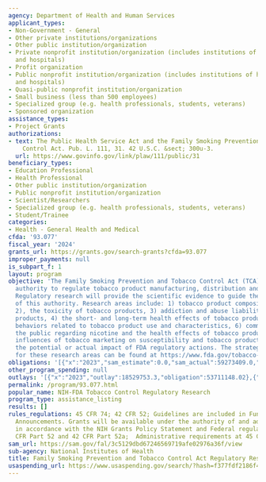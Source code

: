 ```yaml
---
agency: Department of Health and Human Services
applicant_types:
- Non-Government - General
- Other private institutions/organizations
- Other public institution/organization
- Private nonprofit institution/organization (includes institutions of higher education
  and hospitals)
- Profit organization
- Public nonprofit institution/organization (includes institutions of higher education
  and hospitals)
- Quasi-public nonprofit institution/organization
- Small business (less than 500 employees)
- Specialized group (e.g. health professionals, students, veterans)
- Sponsored organization
assistance_types:
- Project Grants
authorizations:
- text: The Public Health Service Act and the Family Smoking Prevention and Tobacco
    Control Act. Pub. L. 111, 31. 42 U.S.C. &sect; 300u-3.
  url: https://www.govinfo.gov/link/plaw/111/public/31
beneficiary_types:
- Education Professional
- Health Professional
- Other public institution/organization
- Public nonprofit institution/organization
- Scientist/Researchers
- Specialized group (e.g. health professionals, students, veterans)
- Student/Trainee
categories:
- Health - General Health and Medical
cfda: '93.077'
fiscal_year: '2024'
grants_url: https://grants.gov/search-grants?cfda=93.077
improper_payments: null
is_subpart_f: 1
layout: program
objective: 'The Family Smoking Prevention and Tobacco Control Act (TCA) provides the
  authority to regulate tobacco product manufacturing, distribution and marketing.
  Regulatory research will provide the scientific evidence to guide the implementation
  of this authority. Research areas include: 1) tobacco product composition and design
  2), the toxicity of tobacco products, 3) addiction and abuse liability of tobacco
  products, 4) the short- and long-term health effects of tobacco products, 5) people’s
  behaviors related to tobacco product use and characteristics, 6) communicating to
  the public regarding nicotine and the health effects of tobacco products, 7) the
  influences of tobacco marketing on susceptibility and tobacco product use, and 8)
  the potential or actual impact of FDA regulatory actions. The strategic priorities
  for these research areas can be found at https://www.fda.gov/tobacco-products/research/research-priorities.'
obligations: '[{"x":"2023","sam_estimate":0.0,"sam_actual":59273409.0,"usa_spending_actual":58732634.56},{"x":"2024","sam_estimate":0.0,"sam_actual":59070436.0,"usa_spending_actual":58616538.79},{"x":"2025","sam_estimate":0.0,"sam_actual":54000000.0,"usa_spending_actual":1206874.21}]'
other_program_spending: null
outlays: '[{"x":"2023","outlay":18529753.3,"obligation":53711148.02},{"x":"2024","outlay":2774717.42,"obligation":9693173.53},{"x":"2025","outlay":0.0,"obligation":784581.0}]'
permalink: /program/93.077.html
popular_name: NIH-FDA Tobacco Control Regulatory Research
program_type: assistance_listing
results: []
rules_regulations: 45 CFR 74; 42 CFR 52; Guidelines are included in Funding Opportunity
  Announcements. Grants will be available under the authority of and administered
  in accordance with the NIH Grants Policy Statement and Federal regulations at 42
  CFR Part 52 and 42 CFR Part 52a;  Administrative requirements at 45 CFR Part 74.
sam_url: https://sam.gov/fal/3c5129dbd67246569719afe02976a36f/view
sub-agency: National Institutes of Health
title: Family Smoking Prevention and Tobacco Control Act Regulatory Research
usaspending_url: https://www.usaspending.gov/search/?hash=f377fdf2186f4e0bb5e7747ad0a2187b
---
```


